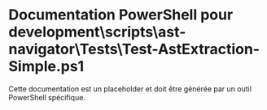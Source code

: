 # Documentation PowerShell pour development\scripts\ast-navigator\Tests\Test-AstExtraction-Simple.ps1

Cette documentation est un placeholder et doit être générée par un outil PowerShell spécifique.

